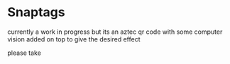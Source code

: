# Snaptags

currently a work in progress but its an aztec qr code with some computer vision added on top to give the desired effect

please take